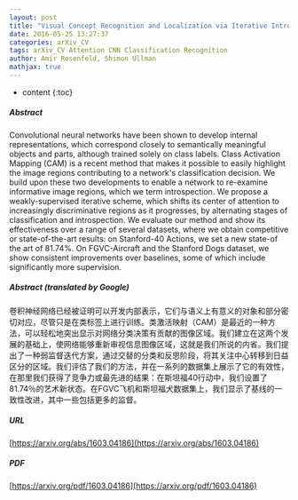 ```yaml
---
layout: post
title: "Visual Concept Recognition and Localization via Iterative Introspection"
date: 2016-05-25 13:27:37
categories: arXiv_CV
tags: arXiv_CV Attention CNN Classification Recognition
author: Amir Rosenfeld, Shimon Ullman
mathjax: true
---
```


* content
{:toc}

##### Abstract
Convolutional neural networks have been shown to develop internal representations, which correspond closely to semantically meaningful objects and parts, although trained solely on class labels. Class Activation Mapping (CAM) is a recent method that makes it possible to easily highlight the image regions contributing to a network's classification decision. We build upon these two developments to enable a network to re-examine informative image regions, which we term introspection. We propose a weakly-supervised iterative scheme, which shifts its center of attention to increasingly discriminative regions as it progresses, by alternating stages of classification and introspection. We evaluate our method and show its effectiveness over a range of several datasets, where we obtain competitive or state-of-the-art results: on Stanford-40 Actions, we set a new state-of the art of 81.74%. On FGVC-Aircraft and the Stanford Dogs dataset, we show consistent improvements over baselines, some of which include significantly more supervision.

##### Abstract (translated by Google)
卷积神经网络已经被证明可以开发内部表示，它们与语义上有意义的对象和部分密切对应，尽管只是在类标签上进行训练。类激活映射（CAM）是最近的一种方法，可以轻松地突出显示对网络分类决策有贡献的图像区域。我们建立在这两个发展的基础上，使网络能够重新审视信息图像区域，这就是我们所说的内省。我们提出了一种弱监督迭代方案，通过交替的分类和反思阶段，将其关注中心转移到日益区分的区域。我们评估了我们的方法，并在一系列的数据集上展示了它的有效性，在那里我们获得了竞争力或最先进的结果：在斯坦福40行动中，我们设置了81.74％的艺术新状态。在FGVC飞机和斯坦福犬数据集上，我们显示了基线的一致性改进，其中一些包括更多的监督。

##### URL
[https://arxiv.org/abs/1603.04186](https://arxiv.org/abs/1603.04186)

##### PDF
[https://arxiv.org/pdf/1603.04186](https://arxiv.org/pdf/1603.04186)

